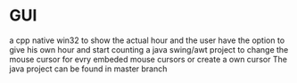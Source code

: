 # GUI 
 a cpp  native win32 to show the actual hour and the user have the option to give his own hour and start counting 
 a java swing/awt project to change the mouse cursor for evry embeded mouse cursors  or create a own cursor 
 The java project can be found in master branch 
